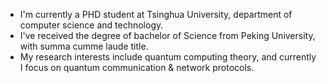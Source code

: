 + I'm currently a PHD student at Tsinghua University, department of computer science and technology.
+ I've received the degree of bachelor of Science from Peking University, with summa cumme laude title.
+ My research interests include quantum computing theory, and currently I focus on quantum communication & network protocols.
